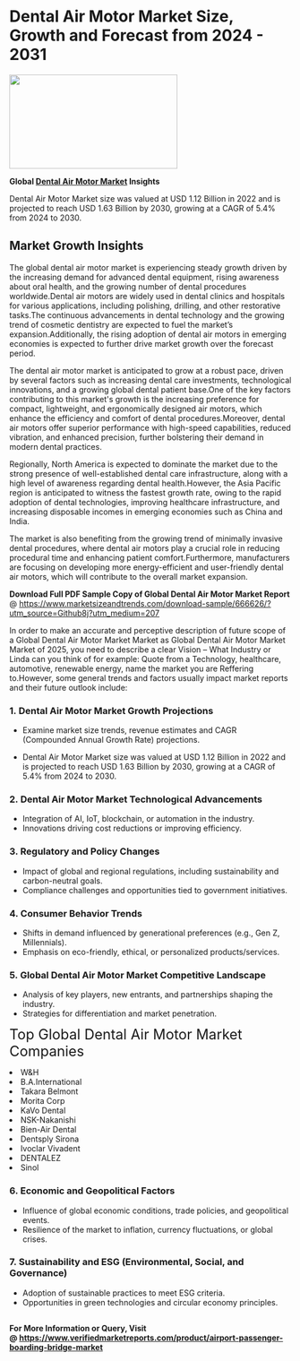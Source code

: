 <H1>Dental Air Motor Market Size, Growth and Forecast from 2024 - 2031</H1><img class="aligncenter size-medium wp-image-584254" src="https://thirdeyenews.in/wp-content/uploads/2024/09/Global-Market-Research-300x168.jpeg" alt="" width="300" height="168" /><p><strong>Global&nbsp;<a href="https://www.marketsizeandtrends.com/download-sample/666626/?utm_source=Github8j?utm_medium=207">Dental Air Motor Market</a> Insights</strong></p><p>Dental Air Motor Market size was valued at USD 1.12 Billion in 2022 and is projected to reach USD 1.63 Billion by 2030, growing at a CAGR of 5.4% from 2024 to 2030.</p><p><h2>Market Growth Insights</h2> <p>The global dental air motor market is experiencing steady growth driven by the increasing demand for advanced dental equipment, rising awareness about oral health, and the growing number of dental procedures worldwide.Dental air motors are widely used in dental clinics and hospitals for various applications, including polishing, drilling, and other restorative tasks.The continuous advancements in dental technology and the growing trend of cosmetic dentistry are expected to fuel the market’s expansion.Additionally, the rising adoption of dental air motors in emerging economies is expected to further drive market growth over the forecast period.</p> <p>The dental air motor market is anticipated to grow at a robust pace, driven by several factors such as increasing dental care investments, technological innovations, and a growing global dental patient base.One of the key factors contributing to this market's growth is the increasing preference for compact, lightweight, and ergonomically designed air motors, which enhance the efficiency and comfort of dental procedures.Moreover, dental air motors offer superior performance with high-speed capabilities, reduced vibration, and enhanced precision, further bolstering their demand in modern dental practices.</p> <p>Regionally, North America is expected to dominate the market due to the strong presence of well-established dental care infrastructure, along with a high level of awareness regarding dental health.However, the Asia Pacific region is anticipated to witness the fastest growth rate, owing to the rapid adoption of dental technologies, improving healthcare infrastructure, and increasing disposable incomes in emerging economies such as China and India.</p> <p>The market is also benefiting from the growing trend of minimally invasive dental procedures, where dental air motors play a crucial role in reducing procedural time and enhancing patient comfort.Furthermore, manufacturers are focusing on developing more energy-efficient and user-friendly dental air motors, which will contribute to the overall market expansion.</p> <p><span class=""><strong>Download Full PDF Sample Copy of Global Dental Air Motor Market Report</strong> @ <a href="https://www.marketsizeandtrends.com/download-sample/666626/?utm_source=Github8j?utm_medium=207" target="_blank">https://www.marketsizeandtrends.com/download-sample/666626/?utm_source=Github8j?utm_medium=207</a></span></p><p>In order to make an accurate and perceptive description of future scope of a Global&nbsp;Dental Air Motor Market Market as Global&nbsp;Dental Air Motor Market Market of 2025, you need to describe a clear Vision &ndash; What Industry or Linda can you think of for example: Quote from a Technology, healthcare, automotive, renewable energy, name the market you are Reffering to.However, some general trends and factors usually impact market reports and their future outlook include:</p><h3>1.&nbsp;<strong>Dental Air Motor Market Growth Projections</strong></h3><ul><li>Examine market size trends, revenue estimates and CAGR (Compounded Annual Growth Rate) projections.</li><li><p>Dental Air Motor Market size was valued at USD 1.12 Billion in 2022 and is projected to reach USD 1.63 Billion by 2030, growing at a CAGR of 5.4% from 2024 to 2030.</p></li></ul><h3>2.&nbsp;<strong>Dental Air Motor Market Technological Advancements</strong></h3><ul><li>Integration of AI, IoT, blockchain, or automation in the industry.</li><li>Innovations driving cost reductions or improving efficiency.</li></ul><h3>3.&nbsp;<strong>Regulatory and Policy Changes</strong></h3><ul><li>Impact of global and regional regulations, including sustainability and carbon-neutral goals.</li><li>Compliance challenges and opportunities tied to government initiatives.</li></ul><h3>4.&nbsp;<strong>Consumer Behavior Trends</strong></h3><ul><li>Shifts in demand influenced by generational preferences (e.g., Gen Z, Millennials).</li><li>Emphasis on eco-friendly, ethical, or personalized products/services.</li></ul><h3>5.&nbsp;<strong>Global Dental Air Motor Market Competitive Landscape</strong></h3><ul><li>Analysis of key players, new entrants, and partnerships shaping the industry.</li><li>Strategies for differentiation and market penetration.</li></ul><p data-pm-slice="1 1 []"><span style="color: inherit; font-family: inherit; font-size: 25px;">Top Global Dental Air Motor Market Companies</span></p><div class="" data-test-id=""><p><li>W&H</li><li> B.A.International</li><li> Takara Belmont</li><li> Morita Corp</li><li> KaVo Dental</li><li> NSK-Nakanishi</li><li> Bien-Air Dental</li><li> Dentsply Sirona</li><li> Ivoclar Vivadent</li><li> DENTALEZ</li><li> Sinol</li></p></div><h3>6.&nbsp;<strong>Economic and Geopolitical Factors</strong></h3><ul><li>Influence of global economic conditions, trade policies, and geopolitical events.</li><li>Resilience of the market to inflation, currency fluctuations, or global crises.</li></ul><h3>7.&nbsp;<strong>Sustainability and ESG (Environmental, Social, and Governance)</strong></h3><ul><li>Adoption of sustainable practices to meet ESG criteria.</li><li>Opportunities in green technologies and circular economy principles.</li></ul><h2><strong style="font-size: 14px;">For More Information or Query, Visit @&nbsp;</strong><a style="background-color: #ffffff; font-size: 14px;" href="https://www.marketsizeandtrends.com/report/dental-air-motor-market/" target="_blank">https://www.verifiedmarketreports.com/product/airport-passenger-boarding-bridge-market</a></h2>